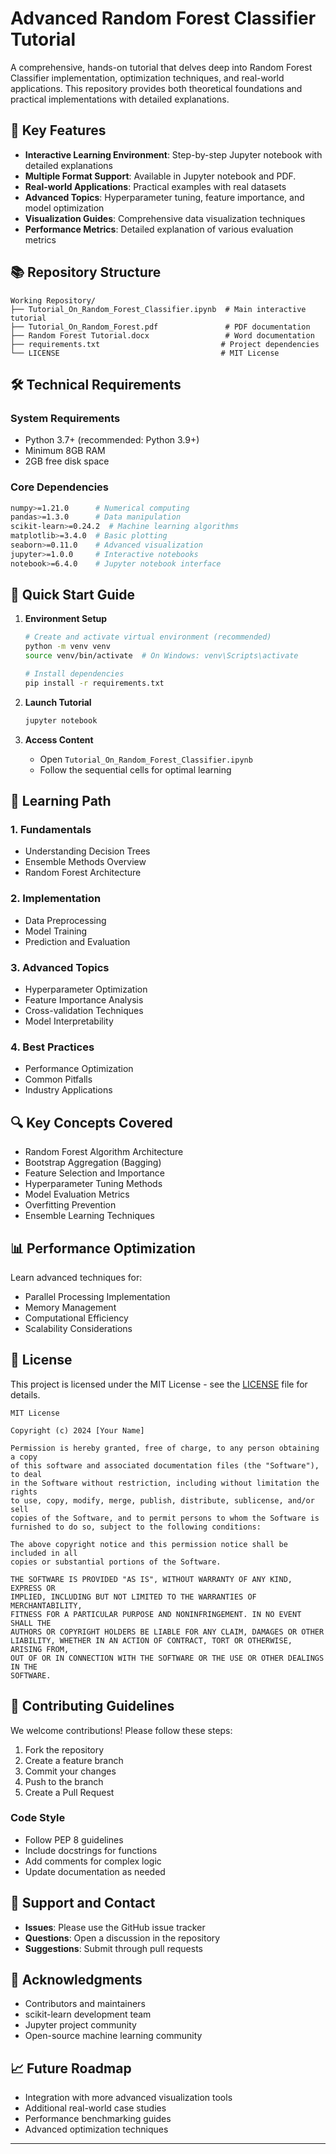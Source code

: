 # Advanced Random Forest Classifier Tutorial

A comprehensive, hands-on tutorial that delves deep into Random Forest Classifier implementation, optimization techniques, and real-world applications. This repository provides both theoretical foundations and practical implementations with detailed explanations.

## 🎯 Key Features

- **Interactive Learning Environment**: Step-by-step Jupyter notebook with detailed explanations
- **Multiple Format Support**: Available in Jupyter notebook and PDF.
- **Real-world Applications**: Practical examples with real datasets
- **Advanced Topics**: Hyperparameter tuning, feature importance, and model optimization
- **Visualization Guides**: Comprehensive data visualization techniques
- **Performance Metrics**: Detailed explanation of various evaluation metrics

## 📚 Repository Structure

```
Working Repository/
├── Tutorial_On_Random_Forest_Classifier.ipynb  # Main interactive tutorial
├── Tutorial_On_Random_Forest.pdf               # PDF documentation
├── Random Forest Tutorial.docx                 # Word documentation
├── requirements.txt                           # Project dependencies
└── LICENSE                                    # MIT License
```

## 🛠️ Technical Requirements

### System Requirements
- Python 3.7+ (recommended: Python 3.9+)
- Minimum 8GB RAM
- 2GB free disk space

### Core Dependencies
```bash
numpy>=1.21.0      # Numerical computing
pandas>=1.3.0      # Data manipulation
scikit-learn>=0.24.2  # Machine learning algorithms
matplotlib>=3.4.0  # Basic plotting
seaborn>=0.11.0    # Advanced visualization
jupyter>=1.0.0     # Interactive notebooks
notebook>=6.4.0    # Jupyter notebook interface
```

## 🚀 Quick Start Guide

1. **Environment Setup**
   ```bash
   # Create and activate virtual environment (recommended)
   python -m venv venv
   source venv/bin/activate  # On Windows: venv\Scripts\activate
   
   # Install dependencies
   pip install -r requirements.txt
   ```

2. **Launch Tutorial**
   ```bash
   jupyter notebook
   ```

3. **Access Content**
   - Open `Tutorial_On_Random_Forest_Classifier.ipynb`
   - Follow the sequential cells for optimal learning

## 📖 Learning Path

### 1. Fundamentals
- Understanding Decision Trees
- Ensemble Methods Overview
- Random Forest Architecture

### 2. Implementation
- Data Preprocessing
- Model Training
- Prediction and Evaluation

### 3. Advanced Topics
- Hyperparameter Optimization
- Feature Importance Analysis
- Cross-validation Techniques
- Model Interpretability

### 4. Best Practices
- Performance Optimization
- Common Pitfalls
- Industry Applications

## 🔍 Key Concepts Covered

- Random Forest Algorithm Architecture
- Bootstrap Aggregation (Bagging)
- Feature Selection and Importance
- Hyperparameter Tuning Methods
- Model Evaluation Metrics
- Overfitting Prevention
- Ensemble Learning Techniques

## 📊 Performance Optimization

Learn advanced techniques for:
- Parallel Processing Implementation
- Memory Management
- Computational Efficiency
- Scalability Considerations

## 📝 License

This project is licensed under the MIT License - see the [LICENSE](LICENSE) file for details.

```
MIT License

Copyright (c) 2024 [Your Name]

Permission is hereby granted, free of charge, to any person obtaining a copy
of this software and associated documentation files (the "Software"), to deal
in the Software without restriction, including without limitation the rights
to use, copy, modify, merge, publish, distribute, sublicense, and/or sell
copies of the Software, and to permit persons to whom the Software is
furnished to do so, subject to the following conditions:

The above copyright notice and this permission notice shall be included in all
copies or substantial portions of the Software.

THE SOFTWARE IS PROVIDED "AS IS", WITHOUT WARRANTY OF ANY KIND, EXPRESS OR
IMPLIED, INCLUDING BUT NOT LIMITED TO THE WARRANTIES OF MERCHANTABILITY,
FITNESS FOR A PARTICULAR PURPOSE AND NONINFRINGEMENT. IN NO EVENT SHALL THE
AUTHORS OR COPYRIGHT HOLDERS BE LIABLE FOR ANY CLAIM, DAMAGES OR OTHER
LIABILITY, WHETHER IN AN ACTION OF CONTRACT, TORT OR OTHERWISE, ARISING FROM,
OUT OF OR IN CONNECTION WITH THE SOFTWARE OR THE USE OR OTHER DEALINGS IN THE
SOFTWARE.
```

## 🤝 Contributing Guidelines

We welcome contributions! Please follow these steps:
1. Fork the repository
2. Create a feature branch
3. Commit your changes
4. Push to the branch
5. Create a Pull Request

### Code Style
- Follow PEP 8 guidelines
- Include docstrings for functions
- Add comments for complex logic
- Update documentation as needed

## 📧 Support and Contact

- **Issues**: Please use the GitHub issue tracker
- **Questions**: Open a discussion in the repository
- **Suggestions**: Submit through pull requests

## 🙏 Acknowledgments

- Contributors and maintainers
- scikit-learn development team
- Jupyter project community
- Open-source machine learning community

## 📈 Future Roadmap

- Integration with more advanced visualization tools
- Additional real-world case studies
- Performance benchmarking guides
- Advanced optimization techniques

---
